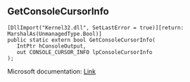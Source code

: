 ## GetConsoleCursorInfo

```
[DllImport("Kernel32.dll", SetLastError = true)][return: MarshalAs(UnmanagedType.Bool)]
public static extern bool GetConsoleCursorInfo(
   IntPtr hConsoleOutput,
   out CONSOLE_CURSOR_INFO lpConsoleCursorInfo
);
```

Microsoft documentation: [Link](https://docs.microsoft.com/en-us/windows/console/getconsolecursorinfo)
